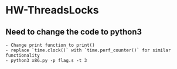 # HW-ThreadsLocks
## Need to change the code to python3 
    - Change print function to print()
    - replace `time.clock()` with `time.perf_counter()` for similar functionality
    - python3 x86.py -p flag.s -t 3
